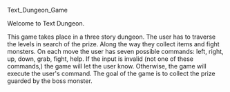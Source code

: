 Text_Dungeon_Game

Welcome to Text Dungeon.

This game takes place in a three story dungeon. The user has to traverse the levels in search of the prize. 
Along the way they collect items and fight monsters. 
On each move the user has seven possible commands: left, right, up, down, grab, fight, help. 
If the input is invalid (not one of these commands,) the game will let the user know. Otherwise, the game will execute the user's command. 
The goal of the game is to collect the prize guarded by the boss monster.

